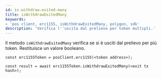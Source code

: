 ```yaml
---
id: is-withdraw-exited-many
title: isWithdrawExitedMany
keywords:
- 'pos client, erc1155, isWithdrawExitedMany, polygon, sdk'
description: 'Verifica l''uscita dal prelievo per token multipli.'
---
```


Il metodo `isWithdrawExitedMany` verifica se si è usciti dal prelievo per più token. Restituisce un valore booleano.

```
const erc1155Token = posClient.erc1155(<token address>);

const result = await erc1155Token.isWithdrawExitedMany(<exit tx hash>);

```
